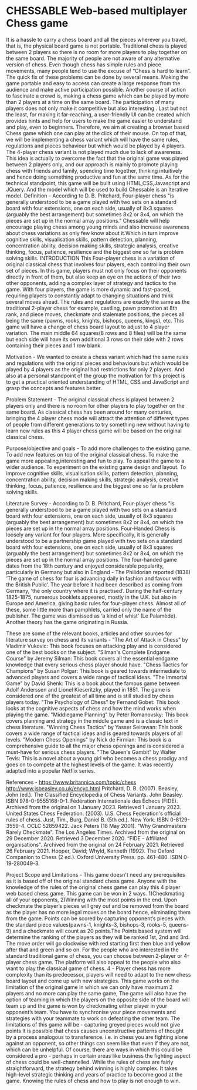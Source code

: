 
# CHESSABLE Web-based multiplayer Chess game

It is a hassle to carry a chess board and all the pieces wherever you travel, that is, the physical board game is not portable. Traditional chess is played between 2 players so there is no room for more players to play together on the same board. The majority of people are not aware of any alternative version of chess. Even though chess has simple rules and piece movements, many people tend to use the excuse of “Chess is hard to learn”.
The quick fix of these problems can be done by several means. Making the game portable and easy to access can create a large response from the audience and make active participation possible. Another course of action to fascinate a crowd is, making a chess game which can be played by more than 2 players at a time on the same board. The participation of many players does not only make it competitive but also interesting . Last but not the least, for making it far-reaching, a user-friendly UI can be created which provides hints and help for users to make the game easier to understand and play, even to beginners.
Therefore, we aim at creating a browser based Chess game which one can play at the click of their mouse. On top of that, we will be implementing a chess variant which will have the same rules, regulations and pieces behaviour but which would be played by 4 players. The 4-player chess variant is not played much due to lack of awareness. This idea is actually to overcome the fact that the original game was played between 2 players only, and our approach is mainly to promote playing chess with friends and family, spending time together, thinking intuitively and hence doing something productive and fun at the same time. As for the technical standpoint, this game will be built using HTML,CSS,Javascript and JQuery. And the model which will be used to build Chessable is an Iterative model.
Definition - According to D. B. Pritchard, Four-player chess "is generally understood to be a game played with two sets on a standard board with four extensions, one on each side, usually of 8x3 squares (arguably the best arrangement) but sometimes 8x2 or 8x4, on which the pieces are set up in the normal array positions." 
Chessable will help encourage playing chess among young minds and also increase awareness about chess variations as only few know about it.Which in turn improve cognitive skills, visualisation skills, pattern detection, planning, concentration ability, decision making skills, strategic analysis, creative thinking, focus, patience, resilience and the biggest one so far is problem solving skills.
INTRODUCTION
This Four-player chess is a variation of original classical chess that involves four players, each controlling their own set of pieces. In this game, players must not only focus on their opponents directly in front of them, but also keep an eye on the actions of their two other opponents, adding a complex layer of strategy and tactics to the game. With four players, the game is more dynamic and fast-paced, requiring players to constantly adapt to changing situations and think several moves ahead. 
The rules and regulations are exactly the same as the traditional 2-player chess for example, castling, pawn promotion at 8th rank, and piece moves, checkmate and stalemate positions, the pieces all being the same (pawns, rooks, knights, bishops, queens, kings), etc. 
This game will have a change of chess board layout to adjust to 4 player variation. The main middle 64 squares(8 rows and 8 files) will be the same but each side will have its own additional 3 rows on their side with 2 rows containing their pieces and 1 row blank.

Motivation - 
We wanted to create a chess variant which had the same rules and regulations with the original pieces and behaviours but which would be played by 4 players as the original had restrictions for only 2 players. And also at a personal standpoint of the group the motivation for this project is to get a practical oriented understanding of HTML, CSS and JavaScript and grasp the concepts and features better.

Problem Statement - 
The original classical chess is played between 2 players only and there is no room for other players to play together on the same board. As classical chess has been around for many centuries, bringing the 4 player chess mode will attract the attention of different types of people from different generations to try something new without having to learn new rules as this 4 player chess game will be based on the original classical chess.

Purpose/objective and goals -
To add more challenges to the existing game.
To add new features on top of the original classical chess.
To make the game more appealing,interesting and fun to play.
To appeal the game to a wider audience.
To experiment on the existing game design and layout.
To improve cognitive skills, visualisation skills, pattern detection, planning, concentration ability, decision making skills, strategic analysis, creative thinking, focus, patience, resilience and the biggest one so far is problem solving skills.
  
Literature Survey - 
According to D. B. Pritchard, Four-player chess "is generally understood to be a game played with two sets on a standard board with four extensions, one on each side, usually of 8x3 squares (arguably the best arrangement) but sometimes 8x2 or 8x4, on which the pieces are set up in the normal array positions.
Four-Handed Chess is loosely any variant for four players. More specifically, it is generally understood to be a partnership game played with two sets on a standard board with four extensions, one on each side, usually of 8x3 squares (arguably the best arrangement) but sometimes 8x2 or 8x4, on which the pieces are set up in the normal array positions. The four-handed game dates from the 18th century and enjoyed considerable popularity, particularly in Germany but also in England - The Philidorian reported (1838) ‘The game of chess for four is advancing daily in fashion and favour with the British Public’. The year before it had been described as coming from Germany, ‘the only country where it is practised’. During the half-century 1825-1875, numerous booklets appeared, mostly in the U.K. but also in Europe and America, giving basic rules for four-player chess. Almost all of these, some little more than pamphlets, carried only the name of the publisher. The game was dismissed as ‘a kind of whist’ (Le Palamède). Another theory has the game originating in Russia.

These are some of the relevant books, articles and other sources for literature survey on chess and its variants -
"The Art of Attack in Chess" by Vladimir Vukovic: This book focuses on attacking play and is considered one of the best books on the subject.
"Silman's Complete Endgame Course" by Jeremy Silman: This book covers all the essential endgame knowledge that every serious chess player should have.
"Chess Tactics for Champions" by Susan Polgar: This book is geared towards intermediate to advanced players and covers a wide range of tactical ideas.
"The Immortal Game" by David Shenk: This is a book about the famous game between Adolf Anderssen and Lionel Kieseritzky, played in 1851. The game is considered one of the greatest of all time and is still studied by chess players today.
"The Psychology of Chess" by Fernand Gobet: This book looks at the cognitive aspects of chess and how the mind works when playing the game.
"Middlegame Planning" by Peter Romanovsky: This book covers planning and strategy in the middle game and is a classic text in chess literature.
"Winning Chess Tactics" by Yasser Seirawan: This book covers a wide range of tactical ideas and is geared towards players of all levels.
"Modern Chess Openings" by Nick de Firmian: This book is a comprehensive guide to all the major chess openings and is considered a must-have for serious chess players.
"The Queen's Gambit" by Walter Tevis: This is a novel about a young girl who becomes a chess prodigy and goes on to compete at the highest levels of the game. It was recently adapted into a popular Netflix series.

References - 
https://www.britannica.com/topic/chess
http://www.jsbeasley.co.uk/encyc.html
 Pritchard, D. B. (2007). Beasley, John (ed.). The Classified Encyclopedia of Chess Variants. John Beasley. ISBN 978-0-9555168-0-1.
Fédération Internationale des Échecs (FIDE). Archived from the original on 1 January 2023. Retrieved 1 January 2023.
United States Chess Federation. (2003). U.S. Chess Federation's official rules of chess. Just, Tim., Burg, Daniel B. (5th ed.). New York. ISBN 0-8129-3559-4. OCLC 52859422.
Jack Peters (18 May 2001). "Why Grandmasters Rarely Checkmate". The Los Angeles Times. Archived from the original on 29 December 2020. Retrieved 3 December 2020.
“FIDE - Affiliated organisations". Archived from the original on 24 February 2021. Retrieved 26 February 2021.
Hooper, David; Whyld, Kenneth (1992). The Oxford Companion to Chess (2 ed.). Oxford University Press. pp. 461–480. ISBN 0-19-280049-3.

Project Scope and Limitations -
This game doesn't need any prerequisites as it is based off of the original standard chess game. Anyone with the knowledge of the rules of the original chess game can play this 4 player web based chess game.
This game can be won in 2 ways.                                                       1)Checkmating all of your opponents, 2)Winning with the most points in the end.
Upon checkmate the player’s pieces will grey out and be removed from the board as the player has no more legal moves on the board hence, eliminating them from the game.
Points can be scored by capturing opponent’s pieces with the standard piece values(pawns-1, knights-3, bishops-3, rooks-5, queens-9) and a checkmate will count as 20 points.The Points based system will determine the ranking of the players as they will be ranked 1st, 2nd and 3rd.
The move order will go clockwise with red starting first then blue and yellow after that and green and so on.
For the people who are interested in the standard traditional game of chess, you can choose between 2-player or 4-player chess game. The platform will  also appeal to the people who also want to play the classical game of chess.
4 - Player chess has more complexity than its predecessor, players will need to adapt to the new chess board layout and come up with new strategies.
This game works on the limitation of the original game in which we can only have maximum 2 players and no more can play the same game, The game will also have the option of teaming in which the players on the opposite side of the board will team up and the game is won by checkmating either player in your opponent’s team. You have to synchronise your piece movements and strategies with your teammate to work on defeating the other team.
The limitations of this game will be - capturing greyed pieces would not give points 
It is possible that chess causes unconstructive patterns of thought by a process analogous to transference. i.e. in chess you are fighting alone against an opponent, so other things can seem like that even if they are not, which can be unhelpful. Of course, there are ways in which this could be considered a pro - perhaps in certain areas like business the fighting aspect of chess could be well-channelled.
While the rules of chess are fairly straightforward, the strategy behind winning is highly complex. It takes high-level strategic thinking and years of practice to become good at the game. Knowing the rules of chess and how to play is not enough to win.
